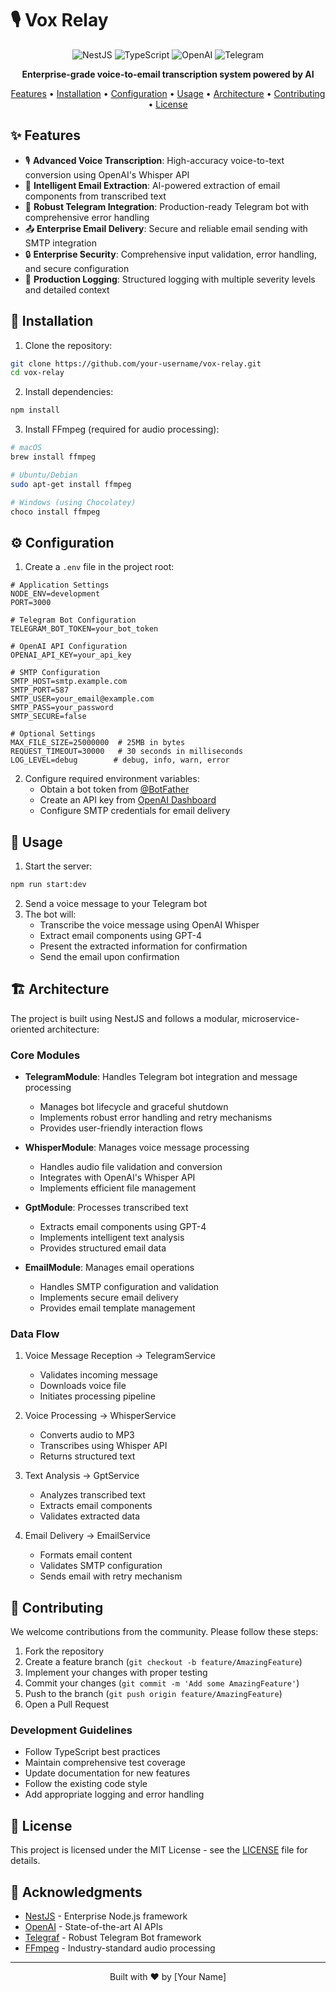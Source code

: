 # 🎙️ Vox Relay

<div align="center">

![NestJS](https://img.shields.io/badge/NestJS-EA2845?style=for-the-badge&logo=nestjs&logoColor=white)
![TypeScript](https://img.shields.io/badge/TypeScript-007ACC?style=for-the-badge&logo=typescript&logoColor=white)
![OpenAI](https://img.shields.io/badge/OpenAI-412991?style=for-the-badge&logo=openai&logoColor=white)
![Telegram](https://img.shields.io/badge/Telegram-2CA5E0?style=for-the-badge&logo=telegram&logoColor=white)

**Enterprise-grade voice-to-email transcription system powered by AI**

[Features](#features) •
[Installation](#installation) •
[Configuration](#configuration) •
[Usage](#usage) •
[Architecture](#architecture) •
[Contributing](#contributing) •
[License](#license)

</div>

## ✨ Features

- 🎙️ **Advanced Voice Transcription**: High-accuracy voice-to-text conversion using OpenAI's Whisper API
- 📧 **Intelligent Email Extraction**: AI-powered extraction of email components from transcribed text
- 🤖 **Robust Telegram Integration**: Production-ready Telegram bot with comprehensive error handling
- 📤 **Enterprise Email Delivery**: Secure and reliable email sending with SMTP integration
- 🔒 **Enterprise Security**: Comprehensive input validation, error handling, and secure configuration
- 📝 **Production Logging**: Structured logging with multiple severity levels and detailed context

## 🚀 Installation

1. Clone the repository:
```bash
git clone https://github.com/your-username/vox-relay.git
cd vox-relay
```

2. Install dependencies:
```bash
npm install
```

3. Install FFmpeg (required for audio processing):
```bash
# macOS
brew install ffmpeg

# Ubuntu/Debian
sudo apt-get install ffmpeg

# Windows (using Chocolatey)
choco install ffmpeg
```

## ⚙️ Configuration

1. Create a `.env` file in the project root:
```env
# Application Settings
NODE_ENV=development
PORT=3000

# Telegram Bot Configuration
TELEGRAM_BOT_TOKEN=your_bot_token

# OpenAI API Configuration
OPENAI_API_KEY=your_api_key

# SMTP Configuration
SMTP_HOST=smtp.example.com
SMTP_PORT=587
SMTP_USER=your_email@example.com
SMTP_PASS=your_password
SMTP_SECURE=false

# Optional Settings
MAX_FILE_SIZE=25000000  # 25MB in bytes
REQUEST_TIMEOUT=30000   # 30 seconds in milliseconds
LOG_LEVEL=debug        # debug, info, warn, error
```

2. Configure required environment variables:
   - Obtain a bot token from [@BotFather](https://t.me/botfather)
   - Create an API key from [OpenAI Dashboard](https://platform.openai.com)
   - Configure SMTP credentials for email delivery

## 🎯 Usage

1. Start the server:
```bash
npm run start:dev
```

2. Send a voice message to your Telegram bot
3. The bot will:
   - Transcribe the voice message using OpenAI Whisper
   - Extract email components using GPT-4
   - Present the extracted information for confirmation
   - Send the email upon confirmation

## 🏗️ Architecture

The project is built using NestJS and follows a modular, microservice-oriented architecture:

### Core Modules

- **TelegramModule**: Handles Telegram bot integration and message processing
  - Manages bot lifecycle and graceful shutdown
  - Implements robust error handling and retry mechanisms
  - Provides user-friendly interaction flows

- **WhisperModule**: Manages voice message processing
  - Handles audio file validation and conversion
  - Integrates with OpenAI's Whisper API
  - Implements efficient file management

- **GptModule**: Processes transcribed text
  - Extracts email components using GPT-4
  - Implements intelligent text analysis
  - Provides structured email data

- **EmailModule**: Manages email operations
  - Handles SMTP configuration and validation
  - Implements secure email delivery
  - Provides email template management

### Data Flow

1. Voice Message Reception → TelegramService
   - Validates incoming message
   - Downloads voice file
   - Initiates processing pipeline

2. Voice Processing → WhisperService
   - Converts audio to MP3
   - Transcribes using Whisper API
   - Returns structured text

3. Text Analysis → GptService
   - Analyzes transcribed text
   - Extracts email components
   - Validates extracted data

4. Email Delivery → EmailService
   - Formats email content
   - Validates SMTP configuration
   - Sends email with retry mechanism

## 🤝 Contributing

We welcome contributions from the community. Please follow these steps:

1. Fork the repository
2. Create a feature branch (`git checkout -b feature/AmazingFeature`)
3. Implement your changes with proper testing
4. Commit your changes (`git commit -m 'Add some AmazingFeature'`)
5. Push to the branch (`git push origin feature/AmazingFeature`)
6. Open a Pull Request

### Development Guidelines

- Follow TypeScript best practices
- Maintain comprehensive test coverage
- Update documentation for new features
- Follow the existing code style
- Add appropriate logging and error handling

## 📝 License

This project is licensed under the MIT License - see the [LICENSE](LICENSE) file for details.

## 🙏 Acknowledgments

- [NestJS](https://nestjs.com/) - Enterprise Node.js framework
- [OpenAI](https://openai.com/) - State-of-the-art AI APIs
- [Telegraf](https://telegraf.js.org/) - Robust Telegram Bot framework
- [FFmpeg](https://ffmpeg.org/) - Industry-standard audio processing

---

<div align="center">
Built with ❤️ by [Your Name]
</div>
